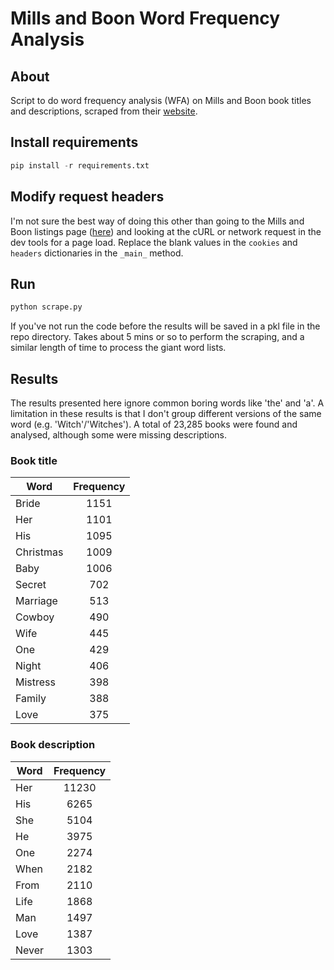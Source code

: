 # Mills and Boon Word Frequency Analysis

## About
Script to do word frequency analysis (WFA) on Mills and Boon book titles and descriptions, scraped from their [website](https://www.millsandboon.co.uk).

## Install requirements
```python
pip install -r requirements.txt
```

## Modify request headers
I'm not sure the best way of doing this other than going to the Mills and Boon listings page ([here](https://www.millsandboon.co.uk/c34/all-books.htm)) and looking at the cURL or network request in the dev tools for a page load. Replace the blank values in the `cookies` and `headers` dictionaries in the `_main_` method.

## Run
```python
python scrape.py
```
If you've not run the code before the results will be saved in a pkl file in the repo directory. Takes about 5 mins or so to perform the scraping, and a similar length of time to process the giant word lists.

## Results
The results presented here ignore common boring words like 'the' and 'a'. A limitation in these results is that I don't group different versions of the same word (e.g. 'Witch'/'Witches'). A total of 23,285 books were found and analysed, although some were missing descriptions.

### Book title

| Word        | Frequency           | 
| ------------- |:-------------:| 
| Bride | 1151 |
| Her | 1101 |
| His | 1095 |
| Christmas | 1009 |
| Baby | 1006 |
| Secret | 702 |
| Marriage | 513 |
| Cowboy | 490 |
| Wife | 445 |
| One | 429 |
| Night | 406 |
| Mistress | 398 |
| Family | 388 |
| Love | 375 |

### Book description

| Word        | Frequency           | 
| ------------- |:-------------:| 
| Her | 11230 |
| His | 6265 |
| She | 5104 |
| He | 3975 |
| One | 2274 |
| When | 2182 |
| From | 2110 |
| Life | 1868 |
| Man | 1497 |
| Love | 1387 |
| Never | 1303 |